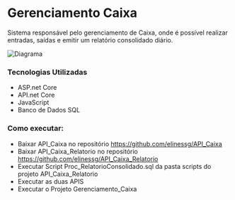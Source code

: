 # Gerenciamento Caixa
Sistema responsável pelo gerenciamento de Caixa, onde é possível realizar entradas, saídas e emitir um relatório consolidado diário.

![Diagrama](https://github.com/elinessg/gerenciamento_caixa/assets/155548799/1995a0a0-25dc-4c38-88e6-841d58b0ac04)

### Tecnologias Utilizadas
* ASP.net Core
* API.net Core
* JavaScript
* Banco de Dados SQL

  
### Como executar:

* Baixar API_Caixa no repositório https://github.com/elinessg/API_Caixa
* Baixar API_Caixa_Relatorio no repositório https://github.com/elinessg/API_Caixa_Relatorio
* Executar Script Proc_RelatorioConsolidado.sql da pasta scripts do projeto API_Caixa_Relatorio
* Executar as duas APIS
* Executar o Projeto Gerenciamento_Caixa
  
